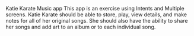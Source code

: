Katie Karate Music app
This app is an exercise using Intents and Multiple screens.
Katie Karate should be able to store, play, view details, and make notes for all of her original songs. 
She should also have the ability to share her songs and add art to an album or to each individual song. 
